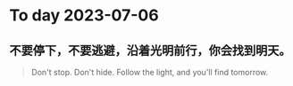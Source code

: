 
# To day 2023-07-06


## 不要停下，不要逃避，沿着光明前行，你会找到明天。
> Don't stop. Don't hide. Follow the light, and you'll find tomorrow.

    